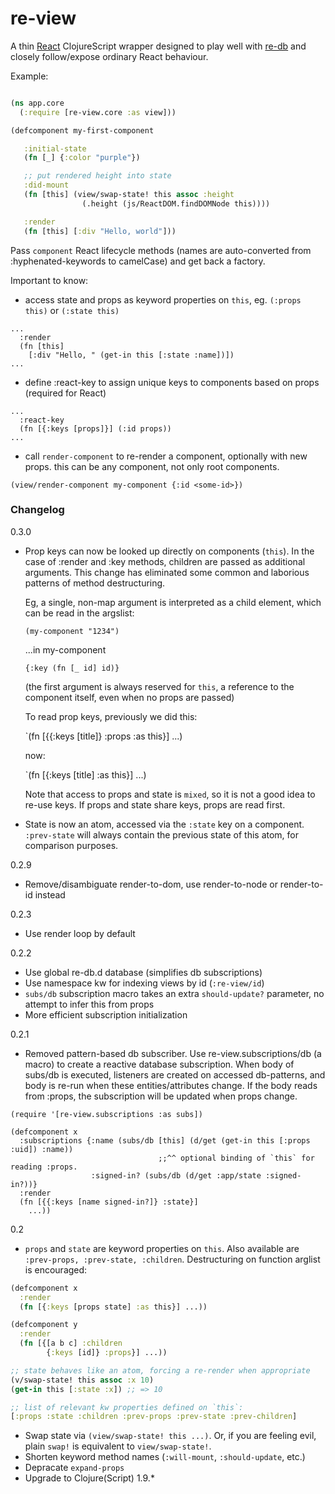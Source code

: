 # re-view

A thin [React](https://facebook.github.io/react/) ClojureScript wrapper designed to play well with [re-db](https://github.com/mhuebert/re-db) and closely follow/expose ordinary React behaviour.

Example:

```clj

(ns app.core
  (:require [re-view.core :as view]))

(defcomponent my-first-component

   :initial-state
   (fn [_] {:color "purple"})

   ;; put rendered height into state
   :did-mount
   (fn [this] (view/swap-state! this assoc :height
                (.height (js/ReactDOM.findDOMNode this))))

   :render
   (fn [this] [:div "Hello, world"]))

```


Pass `component` React lifecycle methods (names are auto-converted from :hyphenated-keywords to camelCase) and get back a factory.

Important to know:

* access state and props as keyword properties on `this`, eg. `(:props this)` or `(:state this)`

```
...
  :render
  (fn [this]
    [:div "Hello, " (get-in this [:state :name])])
...
```

* define :react-key to assign unique keys to components based on props (required for React)

```
...
  :react-key
  (fn [{:keys [props]}] (:id props))
...
```

* call `render-component` to re-render a component, optionally with new props. this can be any component, not only root components.

```
(view/render-component my-component {:id <some-id>})
```

### Changelog


0.3.0

- Prop keys can now be looked up directly on components (`this`). In the case of :render and :key methods,
   children are passed as additional arguments. This change has eliminated some common and
   laborious patterns of method destructuring.

   Eg, a single, non-map argument is interpreted as a child element, which can be read in the argslist:

   `(my-component "1234")`

   ...in my-component

   `{:key (fn [_ id] id)}`

   (the first argument is always reserved for `this`, a reference to the component itself, even
    when no props are passed)

   To read prop keys, previously we did this:

   `(fn [{{:keys [title]} :props :as this}] ...)

   now:

    `(fn [{:keys [title] :as this}] ...)

   Note that access to props and state is `mixed`, so it is not a good idea to re-use keys. If props
    and state share keys, props are read first.

- State is now an atom, accessed via the `:state` key on a component.
  `:prev-state` will always contain the previous state of this atom, for comparison purposes.

0.2.9
- Remove/disambiguate render-to-dom, use render-to-node or render-to-id instead

0.2.3

- Use render loop by default

0.2.2

- Use global re-db.d database (simplifies db subscriptions)
- Use namespace kw for indexing views by id (`:re-view/id`)
- `subs/db` subscription macro takes an extra `should-update?` parameter, no attempt to infer this from props
- More efficient subscription initialization

0.2.1

- Removed pattern-based db subscriber. Use re-view.subscriptions/db (a macro) to create a reactive database subscription. When body of subs/db is executed, listeners are created on accessed db-patterns, and body is re-run when these entities/attributes change. If the body reads from :props, the subscription will be updated when props change.

```
(require '[re-view.subscriptions :as subs])

(defcomponent x
  :subscriptions {:name (subs/db [this] (d/get (get-in this [:props :uid]) :name))
                                 ;;^^ optional binding of `this` for reading :props.
                  :signed-in? (subs/db (d/get :app/state :signed-in?))}
  :render
  (fn [{{:keys [name signed-in?]} :state}]
    ...))

```

0.2

- `props` and `state` are keyword properties on `this`. Also available are `:prev-props, :prev-state, :children`. Destructuring on function arglist is encouraged:

```clj
(defcomponent x
  :render
  (fn [{:keys [props state] :as this}] ...))

(defcomponent y
  :render
  (fn [{[a b c] :children
        {:keys [id]} :props}] ...))

;; state behaves like an atom, forcing a re-render when appropriate
(v/swap-state! this assoc :x 10)
(get-in this [:state :x]) ;; => 10

;; list of relevant kw properties defined on `this`:
[:props :state :children :prev-props :prev-state :prev-children]        

```

- Swap state via `(view/swap-state! this ...)`. Or, if you are feeling evil, plain `swap!` is equivalent to `view/swap-state!`.
- Shorten keyword method names (`:will-mount`, `:should-update`, etc.)
- Depracate `expand-props`
- Upgrade to Clojure(Script) 1.9.*
